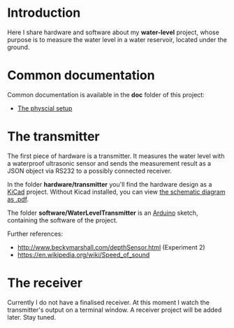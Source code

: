 # Introduction
Here I share hardware and software about my **water-level** project,
whose purpose is to measure the water level in a water reservoir,
located under the ground.

# Common documentation
Common documentation is available in the **doc** folder of this project:
* [The physcial setup](doc/physical.md)

# The transmitter
The first piece of hardware is a transmitter.
It measures the water level with a waterproof ultrasonic sensor and sends the measurement result as a JSON object via RS232 to a possibly connected receiver.

In the folder **hardware/transmitter** you'll find the hardware design as a [KiCad](https://www.kicad-pcb.org/) project.
Without Kicad installed, you can view [the schematic diagram as .pdf](../master/hardware/transmitter/plot_files/transmitter-schema.pdf).

The folder **software/WaterLevelTransmitter** is an [Arduino](https://www.arduino.cc/) sketch, containing the software of the project.

Further references:
* http://www.beckymarshall.com/depthSensor.html (Experiment 2)
* https://en.wikipedia.org/wiki/Speed_of_sound

# The receiver
Currently I do not have a finalised receiver.
At this moment I watch the transmitter's output on a terminal window.
A receiver project will be added later. Stay tuned.



